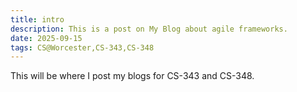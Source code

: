 ```yaml
---
title: intro
description: This is a post on My Blog about agile frameworks.
date: 2025-09-15
tags: CS@Worcester,CS-343,CS-348
---
```


This will be where I post my blogs for CS-343 and CS-348.
